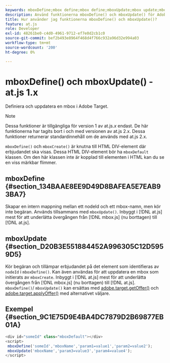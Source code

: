 ```yaml
---
keywords: mboxDefine;mbox define;mbox define;mboxUpdate;mbox update;mbox update;at.js;functions;function
description: Använd funktionerna mboxDefine() och mboxUpdate() för Adobe [!DNL Target] at.js JavaScript-bibliotek för att definiera eller uppdatera en mbox. (at.js 1.x)
title: Hur använder jag funktionerna mboxDefine() och mboxUpdate()?
feature: at.js
role: Developer
exl-id: 48261be0-c4d0-4961-9712-ef7e0d2cb1c0
source-git-commit: bef2b493e8964f468d4f766c932a96d32e994a03
workflow-type: tm+mt
source-wordcount: '200'
ht-degree: 0%

---
```


# mboxDefine() och mboxUpdate() - at.js 1.x

Definiera och uppdatera en mbox i Adobe Target.

>[!NOTE]
>
>Dessa funktioner är tillgängliga för version 1 av at.js.*x* endast. De här funktionerna har tagits bort i och med versionen av at.js 2.x. Dessa funktioner returnerar standardinnehåll om de används med at.js 2.x.

`mboxDefine()` och `mboxCreate()` är knutna till HTML DIV-element där erbjudandet ska visas. Dessa HTML DIV-element bör ha `mboxDefault` klassen. Om den här klassen inte är kopplad till elementen i HTML kan du se en viss märkbar flimmer.

## mboxDefine {#section_134BAAE8EE9D49D8BAFEA5E7EAB93BA7}

Skapar en intern mappning mellan ett nodeId och ett mbox-namn, men kör inte begäran. Används tillsammans med `mboxUpdate()`. Inbyggt i [!DNL at.js] mest för att underlätta övergången från [!DNL mbox.js] (nu borttagen) till [!DNL at.js].

## mboxUpdate {#section_D20B3E551884452A996305C12D5959D5}

Kör begäran och tillämpar erbjudandet på det element som identifieras av `nodeId` i `mboxDefine()`. Kan även användas för att uppdatera en mbox som initierats av `mboxCreate`. Inbyggt i [!DNL at.js] mest för att underlätta övergången från [!DNL mbox.js] (nu borttagen) till [!DNL at.js]. `mboxDefine()`/ `mboxUpdate()` kan ersättas med [adobe.target.getOffer()](/help/c-implementing-target/c-implementing-target-for-client-side-web/adobe-target-getoffer.md) och [adobe.target.applyOffer()](/help/c-implementing-target/c-implementing-target-for-client-side-web/adobe-target-applyoffer.md) med alternativet väljare.

## Exempel {#section_9C1E75D9E4BA4DC7879D2B69877EB01A}

```javascript
<div id="someId" class="mboxDefault"></div> 
<script> 
 mboxDefine('someId','mboxName','param1=value1','param2=value2'); 
 mboxUpdate('mboxName','param3=value3','param4=value4'); 
</script>
```
